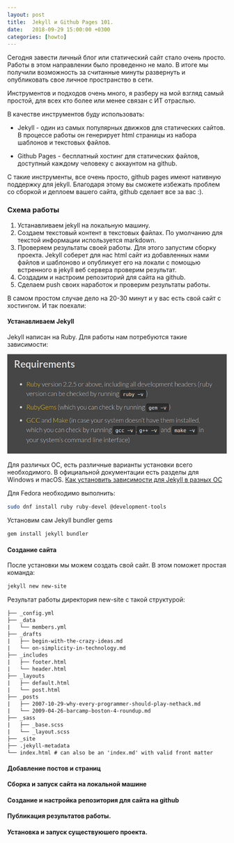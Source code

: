 ```yaml
---
layout: post
title:  Jekyll и Github Pages 101.
date:   2018-09-29 15:00:00 +0300
categories: [howto]
---
```


Сегодня завести личный блог или статический сайт стало очень просто.
Работы в этом направлении было проведенно не мало.
В итоге мы получили возможность за считанные минуты развернуть и опубликовать свое личное пространство в сети.

Инструментов и подходов очень много, я разберу на мой взгляд самый простой, для всех кто более или менее связан с ИТ отраслью.

В качестве инструментов буду использовать:

- Jekyll -  один из самых популярных движков для статических сайтов. В процессе работы он генерирует html страницы из набора шаблонов и текстовых файлов.

- Github Pages - бесплатный хостинг для статических файлов, доступный каждому человеку с аккаунтом на github.

С такие инструменты, все очень просто, github pages имеют нативную поддержку для jekyll.
Благодаря этому вы сможете избежать проблем со сборкой и деплоем вашего сайта, github сделает все за вас :).

### Схема работы

1. Устанавливаем jekyll на локальную машину.
2. Создаем текстовый контент в текстовых файлах. По умолчанию для текстой информации используется markdown.
3. Проверяем результаты своей работы. Для этого запустим сборку проекта. Jekyll соберет для нас html сайт из добавленных нами файлов и шаблоново и опубликует его на локали с помощью встренного в jekyll веб сервера проверим результат. 
4. Создадим и настроим репозиторий для сайта на github.
5. Сделаем push своих наработок и проверим результаты работы.

В самом простом случае дело на 20-30 минут и у вас есть свой сайт с хостингом.
И так поехали:

#### Устанавливаем Jekyll

Jekyll написан на Ruby.
Для работы нам потребуются такие зависимости:

![Jekyll requirements](/assets/img/jekyll/jekyll_requirements.png)

Для различых ОС, есть различные варианты установки всего необходимого.
В официальной документации есть разделы для Windows и macOS. [Как установить зависимости для Jekyll в разных ОС](https://jekyllrb.com/docs/installation/)

Для Fedora необходимо выполнить:

``` bash
sudo dnf install ruby ruby-devel @development-tools
```

Установим сам Jekyll bundler gems

```bash
gem install jekyll bundler
```

#### Создание сайта

После установки мы можем создать свой сайт.
В этом поможет простая команда:

```bash
jekyll new new-site
```

Результат работы директория new-site  с такой структурой:

```
├── _config.yml
├── _data
|   └── members.yml
├── _drafts
|   ├── begin-with-the-crazy-ideas.md
|   └── on-simplicity-in-technology.md
├── _includes
|   ├── footer.html
|   └── header.html
├── _layouts
|   ├── default.html
|   └── post.html
├── _posts
|   ├── 2007-10-29-why-every-programmer-should-play-nethack.md
|   └── 2009-04-26-barcamp-boston-4-roundup.md
├── _sass
|   ├── _base.scss
|   └── _layout.scss
├── _site
├── .jekyll-metadata
└── index.html # can also be an 'index.md' with valid front matter
```

#### Добавление постов и страниц

#### Сборка и запуск сайта на локальной машине

#### Создание и настройка репозитория для сайта на github

#### Публикация результатов работы.


#### Установка и запуск существуюшего проекта.


